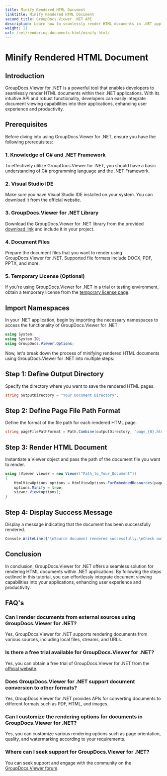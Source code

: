 ```yaml
---
title: Minify Rendered HTML Document
linktitle: Minify Rendered HTML Document
second_title: GroupDocs.Viewer .NET API
description: Learn how to seamlessly render HTML documents in .NET applications using GroupDocs.Viewer for .NET.
weight: 11
url: /net/rendering-documents-html/minify-html/
---
```


# Minify Rendered HTML Document

## Introduction
GroupDocs.Viewer for .NET is a powerful tool that enables developers to seamlessly render HTML documents within their .NET applications. With its intuitive API and robust functionality, developers can easily integrate document viewing capabilities into their applications, enhancing user experience and productivity.
## Prerequisites
Before diving into using GroupDocs.Viewer for .NET, ensure you have the following prerequisites:
### 1. Knowledge of C# and .NET Framework
To effectively utilize GroupDocs.Viewer for .NET, you should have a basic understanding of C# programming language and the .NET Framework.
### 2. Visual Studio IDE
Make sure you have Visual Studio IDE installed on your system. You can download it from the official website.
### 3. GroupDocs.Viewer for .NET Library
Download the GroupDocs.Viewer for .NET library from the provided [download link](https://releases.groupdocs.com/viewer/net/) and include it in your project.
### 4. Document Files
Prepare the document files that you want to render using GroupDocs.Viewer for .NET. Supported file formats include DOCX, PDF, PPTX, and more.
### 5. Temporary License (Optional)
If you're using GroupDocs.Viewer for .NET in a trial or testing environment, obtain a temporary license from the [temporary license page](https://purchase.groupdocs.com/temporary-license/).

## Import Namespaces
In your .NET application, begin by importing the necessary namespaces to access the functionality of GroupDocs.Viewer for .NET.
```csharp
using System;
using System.IO;
using GroupDocs.Viewer.Options;
```

Now, let's break down the process of minifying rendered HTML documents using GroupDocs.Viewer for .NET into multiple steps:
## Step 1: Define Output Directory
Specify the directory where you want to save the rendered HTML pages.
```csharp
string outputDirectory = "Your Document Directory";
```
## Step 2: Define Page File Path Format
Define the format of the file path for each rendered HTML page.
```csharp
string pageFilePathFormat = Path.Combine(outputDirectory, "page_{0}.html");
```
## Step 3: Render HTML Document
Instantiate a Viewer object and pass the path of the document file you want to render.
```csharp
using (Viewer viewer = new Viewer("Path_to_Your_Document"))
{
    HtmlViewOptions options = HtmlViewOptions.ForEmbeddedResources(pageFilePathFormat);
    options.Minify = true;
    viewer.View(options);
}
```
## Step 4: Display Success Message
Display a message indicating that the document has been successfully rendered.
```csharp
Console.WriteLine($"\nSource document rendered successfully.\nCheck output in {outputDirectory}.");
```

## Conclusion
In conclusion, GroupDocs.Viewer for .NET offers a seamless solution for rendering HTML documents within .NET applications. By following the steps outlined in this tutorial, you can effortlessly integrate document viewing capabilities into your applications, enhancing user experience and productivity.
## FAQ's
### Can I render documents from external sources using GroupDocs.Viewer for .NET?
Yes, GroupDocs.Viewer for .NET supports rendering documents from various sources, including local files, streams, and URLs.
### Is there a free trial available for GroupDocs.Viewer for .NET?
Yes, you can obtain a free trial of GroupDocs.Viewer for .NET from the [official website](https://releases.groupdocs.com/).
### Does GroupDocs.Viewer for .NET support document conversion to other formats?
Yes, GroupDocs.Viewer for .NET provides APIs for converting documents to different formats such as PDF, HTML, and images.
### Can I customize the rendering options for documents in GroupDocs.Viewer for .NET?
Yes, you can customize various rendering options such as page orientation, quality, and watermarking according to your requirements.
### Where can I seek support for GroupDocs.Viewer for .NET?
You can seek support and engage with the community on the [GroupDocs.Viewer forum](https://forum.groupdocs.com/c/viewer/9).
